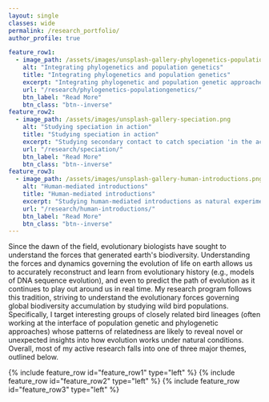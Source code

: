 ```yaml
---
layout: single
classes: wide
permalink: /research_portfolio/
author_profile: true

feature_row1:
  - image_path: /assets/images/unsplash-gallery-phylogenetics-populationgenetics.png
    alt: "Integrating phylogenetics and population genetics"
    title: "Integrating phylogenetics and population genetics"
    excerpt: "Integrating phylogenetic and population genetic approaches to accurately reconstruct complex evolutionary histories."
    url: "/research/phylogenetics-populationgenetics/"
    btn_label: "Read More"
    btn_class: "btn--inverse"
feature_row2:
  - image_path: /assets/images/unsplash-gallery-speciation.png
    alt: "Studying speciation in action"
    title: "Studying speciation in action"
    excerpt: "Studying secondary contact to catch speciation 'in the act' and study the evolution of reproductive isolation under natural conditions."
    url: "/research/speciation/"
    btn_label: "Read More"
    btn_class: "btn--inverse"
feature_row3:
  - image_path: /assets/images/unsplash-gallery-human-introductions.png
    alt: "Human-mediated introductions"
    title: "Human-mediated introductions"
    excerpt: "Studying human-mediated introductions as natural experiments that reveal the real-time dynamics of population founding and colonization."
    url: "/research/human-introductions/"
    btn_label: "Read More"
    btn_class: "btn--inverse"
---
```


Since the dawn of the field, evolutionary biologists have sought to understand the forces that generated earth's biodiversity. Understanding the forces and dynamics governing the evolution of life on earth allows us to accurately reconstruct and learn from evolutionary history (e.g., models of DNA sequence evolution), and even to predict the path of evolution as it continues to play out around us in real time. My research program follows this tradition, striving to understand the evolutionary forces governing global biodiversity accumulation by studying wild bird populations. Specifically, I target interesting groups of closely related bird lineages (often working at the interface of population genetic and phylogenetic approaches) whose patterns of relatedness are likely to reveal novel or unexpected insights into how evolution works under natural conditions. Overall, most of my active research falls into one of three major themes, outlined below. 



{% include feature_row id="feature_row1" type="left" %}
{% include feature_row id="feature_row2" type="left" %}
{% include feature_row id="feature_row3" type="left" %}
